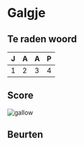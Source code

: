 # Galgje

## Te raden woord

|J|A|A|P|
|-|-|-|-|
|1|2|3|4|

## Score
![gallow](./images/1.png)

## Beurten